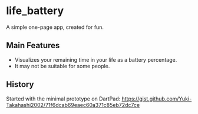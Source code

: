 # life_battery

A simple one-page app, created for fun.

## Main Features
- Visualizes your remaining time in your life as a battery percentage.
- It may not be suitable for some people.

## History
Started with the minimal prototype on DartPad: https://gist.github.com/Yuki-Takahashi2002/71f6dcab69eaec60a371c85eb72dc7ce
